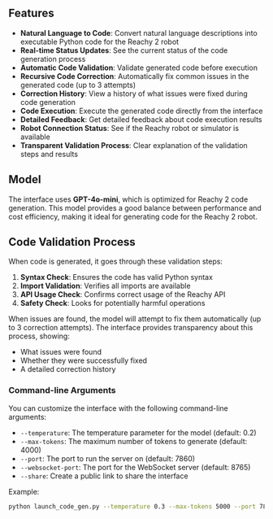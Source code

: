 ## Features

- **Natural Language to Code**: Convert natural language descriptions into executable Python code for the Reachy 2 robot
- **Real-time Status Updates**: See the current status of the code generation process
- **Automatic Code Validation**: Validate generated code before execution
- **Recursive Code Correction**: Automatically fix common issues in the generated code (up to 3 attempts)
- **Correction History**: View a history of what issues were fixed during code generation
- **Code Execution**: Execute the generated code directly from the interface
- **Detailed Feedback**: Get detailed feedback about code execution results
- **Robot Connection Status**: See if the Reachy robot or simulator is available
- **Transparent Validation Process**: Clear explanation of the validation steps and results

## Model

The interface uses **GPT-4o-mini**, which is optimized for Reachy 2 code generation. This model provides a good balance between performance and cost efficiency, making it ideal for generating code for the Reachy 2 robot.

## Code Validation Process

When code is generated, it goes through these validation steps:

1. **Syntax Check**: Ensures the code has valid Python syntax
2. **Import Validation**: Verifies all imports are available
3. **API Usage Check**: Confirms correct usage of the Reachy API
4. **Safety Check**: Looks for potentially harmful operations

When issues are found, the model will attempt to fix them automatically (up to 3 correction attempts). The interface provides transparency about this process, showing:
- What issues were found
- Whether they were successfully fixed
- A detailed correction history

### Command-line Arguments

You can customize the interface with the following command-line arguments:

- `--temperature`: The temperature parameter for the model (default: 0.2)
- `--max-tokens`: The maximum number of tokens to generate (default: 4000)
- `--port`: The port to run the server on (default: 7860)
- `--websocket-port`: The port for the WebSocket server (default: 8765)
- `--share`: Create a public link to share the interface

Example:

```bash
python launch_code_gen.py --temperature 0.3 --max-tokens 5000 --port 7861 --websocket-port 8766
``` 